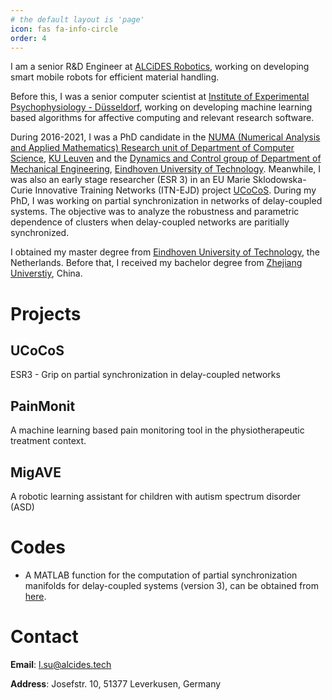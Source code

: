 ```yaml
---
# the default layout is 'page'
icon: fas fa-info-circle
order: 4
---
```


I am a senior R&D Engineer at [ALCiDES Robotics](https://www.alcides.tech), working on developing smart mobile robots for efficient material handling.

Before this, I was a senior computer scientist at [Institute of Experimental Psychophysiology - Düsseldorf](https://ixp-duesseldorf.de/), working on developing machine learning based algorithms for affective computing and relevant research software. 

During 2016-2021, I was a PhD candidate in the <a href="http://wms.cs.kuleuven.be/groups/NUMA">NUMA (Numerical Analysis and Applied Mathematics) Research unit of Department of Computer Science</a>, <a href="http://www.kuleuven.be">KU Leuven</a> and the <a href="https://www.tue.nl/en/research/research-groups/dynamics-and-control/">Dynamics and Control group of Department of Mechanical Engineering</a>, <a href="https://www.tue.nl">Eindhoven University of Technology</a>. Meanwhile, I was also an early stage researcher (ESR 3) in an EU Marie Sklodowska-Curie Innovative Training Networks (ITN-EJD) project <a href="https://wms.cs.kuleuven.be/ucocos"> UCoCoS</a>. During my PhD, I was working on partial synchronization in networks of delay-coupled systems. The objective was to analyze the robustness and parametric dependence of clusters when delay-coupled networks are paritially synchronized. 

I obtained my master degree from <a href="http://www.tue.nl">Eindhoven University of Technology</a>, the Netherlands. Before that, I received my bachelor degree from <a href="http://www.zju.edu.cn"> Zhejiang Universtiy</a>, China.

# Projects
## UCoCoS
ESR3 - Grip on partial synchronization in delay-coupled networks

## PainMonit
A machine learning based pain monitoring tool in the physiotherapeutic treatment context.

## MigAVE
A robotic learning assistant for children with autism spectrum disorder (ASD)

# Codes
* A MATLAB function for the computation of partial synchronization manifolds for delay-coupled systems (version 3), can be obtained from [here](http://twr.cs.kuleuven.be/research/software/delay-control/manifolds/). 

# Contact 

**Email**: l.su@alcides.tech

**Address**: Josefstr. 10, 51377 Leverkusen, Germany